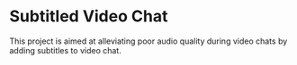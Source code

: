 # Subtitled Video Chat

This project is aimed at alleviating poor audio quality during video chats by adding subtitles to video chat.
